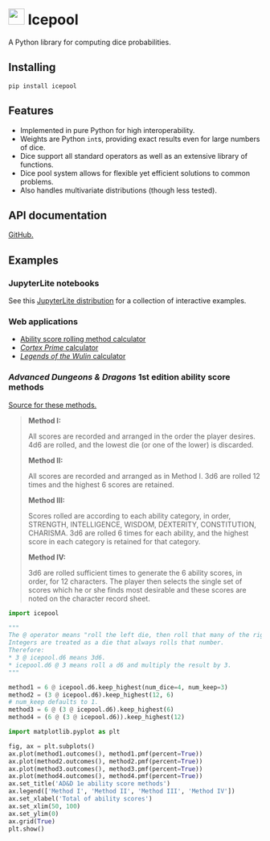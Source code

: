 # <img width="32" height="32" src="https://highdiceroller.github.io/icepool/apps/favicon.png" /> Icepool

A Python library for computing dice probabilities.

## Installing

```
pip install icepool
```

## Features

* Implemented in pure Python for high interoperability.
* Weights are Python `int`s, providing exact results even for large numbers of dice.
* Dice support all standard operators as well as an extensive library of functions.
* Dice pool system allows for flexible yet efficient solutions to common problems.
* Also handles multivariate distributions (though less tested).

## API documentation

[GitHub.](https://highdiceroller.github.io/icepool/apidoc/icepool.html)

## Examples

### JupyterLite notebooks

See this [JupyterLite distribution](https://highdiceroller.github.io/icepool/notebooks/lab/index.html) for a collection of interactive examples.

### Web applications

* [Ability score rolling method calculator](https://highdiceroller.github.io/icepool/apps/ability_scores.html)
* [*Cortex Prime* calculator](https://highdiceroller.github.io/icepool/apps/cortex_prime.html)
* [*Legends of the Wulin* calculator](https://highdiceroller.github.io/icepool/apps/legends_of_the_wulin.html)

### *Advanced Dungeons & Dragons* 1st edition ability score methods

[Source for these methods.](https://www.reddit.com/r/dndnext/comments/6gv1qn/gary_gygaxs_ability_score_creation_methods_from)

> **Method I:**
>
> All scores are recorded and arranged in the order the player desires. 4d6 are rolled, and the lowest die (or one of the lower) is discarded.
>
> **Method II:**
>
> All scores are recorded and arranged as in Method I. 3d6 are rolled 12 times and the highest 6 scores are retained.
>
> **Method III:**
>
> Scores rolled are according to each ability category, in order, STRENGTH, INTELLIGENCE, WISDOM, DEXTERITY, CONSTITUTION, CHARISMA. 3d6 are rolled 6 times for each ability, and the highest score in each category is retained for that category.
>
> **Method IV:**
>
> 3d6 are rolled sufficient times to generate the 6 ability scores, in order, for 12 characters. The player then selects the single set of scores which he or she finds most desirable and these scores are noted on the character record sheet.

```python
import icepool

"""
The @ operator means "roll the left die, then roll that many of the right die and sum".
Integers are treated as a die that always rolls that number.
Therefore:
* 3 @ icepool.d6 means 3d6.
* icepool.d6 @ 3 means roll a d6 and multiply the result by 3.
"""

method1 = 6 @ icepool.d6.keep_highest(num_dice=4, num_keep=3)
method2 = (3 @ icepool.d6).keep_highest(12, 6)
# num_keep defaults to 1.
method3 = 6 @ (3 @ icepool.d6).keep_highest(6)
method4 = (6 @ (3 @ icepool.d6)).keep_highest(12)

import matplotlib.pyplot as plt

fig, ax = plt.subplots()
ax.plot(method1.outcomes(), method1.pmf(percent=True))
ax.plot(method2.outcomes(), method2.pmf(percent=True))
ax.plot(method3.outcomes(), method3.pmf(percent=True))
ax.plot(method4.outcomes(), method4.pmf(percent=True))
ax.set_title('AD&D 1e ability score methods')
ax.legend(['Method I', 'Method II', 'Method III', 'Method IV'])
ax.set_xlabel('Total of ability scores')
ax.set_xlim(50, 100)
ax.set_ylim(0)
ax.grid(True)
plt.show()
```
